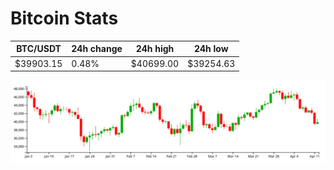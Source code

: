 # Bitcoin Stats

BTC/USDT|24h change|24h high|24h low|
|---|---|---|---|
|$39903.15|0.48%|$40699.00|$39254.63|

<img src="./chart.svg">
